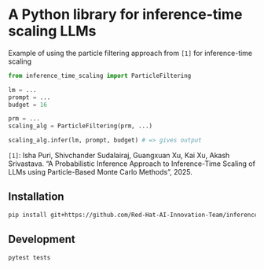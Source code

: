 # A Python library for inference-time scaling LLMs

Example of using the particle filtering approach from `[1]` for inference-time scaling

```python
from inference_time_scaling import ParticleFiltering

lm = ...
prompt = ...
budget = 16

prm = ...
scaling_alg = ParticleFiltering(prm, ...)

scaling_alg.infer(lm, prompt, budget) # => gives output
```

`[1]`: Isha Puri, Shivchander Sudalairaj, Guangxuan Xu, Kai Xu, Akash Srivastava. “A Probabilistic Inference Approach to Inference-Time Scaling of LLMs using Particle-Based Monte Carlo Methods”, 2025.

## Installation

```sh
pip install git+https://github.com/Red-Hat-AI-Innovation-Team/inference_time_scaling.git
```

## Development

```sh
pytest tests
```